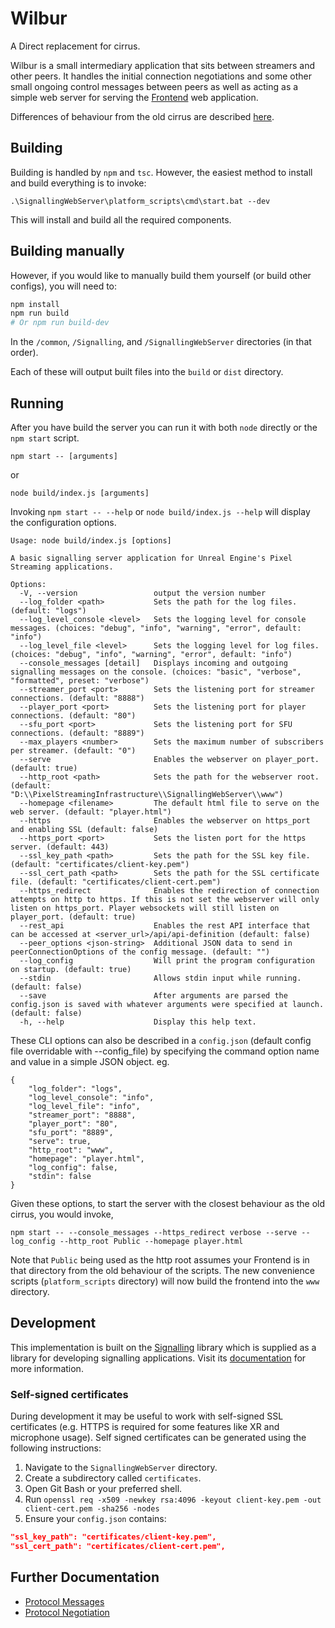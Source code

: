 # Wilbur

A Direct replacement for cirrus.

Wilbur is a small intermediary application that sits between streamers and other peers. It handles the initial connection negotiations and some other small ongoing control messages between peers as well as acting as a simple web server for serving the [Frontend](/Frontend/README.md) web application.

Differences of behaviour from the old cirrus are described [here](from_cirrus.md).

## Building
Building is handled by `npm` and `tsc`. However, the easiest method to install and build everything is to invoke:

```
.\SignallingWebServer\platform_scripts\cmd\start.bat --dev
```

This will install and build all the required components.

## Building manually

However, if you would like to manually build them yourself (or build other configs), you will need to:

```bash
npm install
npm run build
# Or npm run build-dev
```

In the `/common`, `/Signalling`, and `/SignallingWebServer` directories (in that order).

Each of these will output built files into the `build` or `dist` directory.

## Running
After you have build the server you can run it with both `node` directly or the `npm start` script.
```
npm start -- [arguments]
```
or
```
node build/index.js [arguments]
```
Invoking `npm start -- --help` or `node build/index.js --help` will display the configuration options.
```
Usage: node build/index.js [options]

A basic signalling server application for Unreal Engine's Pixel Streaming applications.

Options:
  -V, --version                 output the version number
  --log_folder <path>           Sets the path for the log files. (default: "logs")
  --log_level_console <level>   Sets the logging level for console messages. (choices: "debug", "info", "warning", "error", default: "info")
  --log_level_file <level>      Sets the logging level for log files. (choices: "debug", "info", "warning", "error", default: "info")
  --console_messages [detail]   Displays incoming and outgoing signalling messages on the console. (choices: "basic", "verbose", "formatted", preset: "verbose")
  --streamer_port <port>        Sets the listening port for streamer connections. (default: "8888")
  --player_port <port>          Sets the listening port for player connections. (default: "80")
  --sfu_port <port>             Sets the listening port for SFU connections. (default: "8889")
  --max_players <number>        Sets the maximum number of subscribers per streamer. (default: "0")
  --serve                       Enables the webserver on player_port. (default: true)
  --http_root <path>            Sets the path for the webserver root. (default: "D:\\PixelStreamingInfrastructure\\SignallingWebServer\\www")
  --homepage <filename>         The default html file to serve on the web server. (default: "player.html")
  --https                       Enables the webserver on https_port and enabling SSL (default: false)
  --https_port <port>           Sets the listen port for the https server. (default: 443)
  --ssl_key_path <path>         Sets the path for the SSL key file. (default: "certificates/client-key.pem")
  --ssl_cert_path <path>        Sets the path for the SSL certificate file. (default: "certificates/client-cert.pem")
  --https_redirect              Enables the redirection of connection attempts on http to https. If this is not set the webserver will only listen on https_port. Player websockets will still listen on player_port. (default: true)
  --rest_api                    Enables the rest API interface that can be accessed at <server_url>/api/api-definition (default: false)
  --peer_options <json-string>  Additional JSON data to send in peerConnectionOptions of the config message. (default: "")
  --log_config                  Will print the program configuration on startup. (default: true)
  --stdin                       Allows stdin input while running. (default: false)
  --save                        After arguments are parsed the config.json is saved with whatever arguments were specified at launch. (default: false)
  -h, --help                    Display this help text.
```
These CLI options can also be described in a `config.json` (default config file overridable with --config_file) by specifying the command option name and value in a simple JSON object. eg.
```
{
	"log_folder": "logs",
	"log_level_console": "info",
	"log_level_file": "info",
	"streamer_port": "8888",
	"player_port": "80",
	"sfu_port": "8889",
	"serve": true,
	"http_root": "www",
	"homepage": "player.html",
	"log_config": false,
	"stdin": false
}
```
Given these options, to start the server with the closest behaviour as the old cirrus, you would invoke,
```
npm start -- --console_messages --https_redirect verbose --serve --log_config --http_root Public --homepage player.html
```
Note that `Public` being used as the http root assumes your Frontend is in that directory from the old behaviour of the scripts. The new convenience scripts (`platform_scripts` directory) will now build the frontend into the `www` directory.

## Development
This implementation is built on the [Signalling](../Signalling) library which is supplied as a library for developing signalling applications. Visit its [documentation](../Signalling/docs) for more information.

### Self-signed certificates
During development it may be useful to work with self-signed SSL certificates (e.g. HTTPS is required for some features like XR and microphone usage). Self signed certificates can be generated using the following instructions:

1. Navigate to the `SignallingWebServer` directory.
2. Create a subdirectory called `certificates`.
3. Open Git Bash or your preferred shell.
4. Run `openssl req -x509 -newkey rsa:4096 -keyout client-key.pem -out client-cert.pem -sha256 -nodes`
5. Ensure your `config.json` contains:

```json
"ssl_key_path": "certificates/client-key.pem",
"ssl_cert_path": "certificates/client-cert.pem",
```

## Further Documentation
- [Protocol Messages](../Common/docs/messages.md)
- [Protocol Negotiation](../Signalling/docs/Protocol.md)

